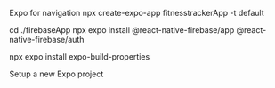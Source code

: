 Expo for navigation
npx create-expo-app fitnesstrackerApp -t default

cd ./firebaseApp
npx expo install @react-native-firebase/app @react-native-firebase/auth

npx expo install expo-build-properties




Setup a new Expo project

